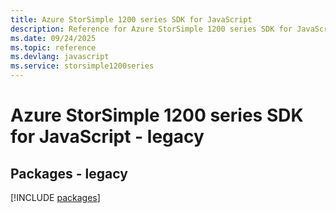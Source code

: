 ```yaml
---
title: Azure StorSimple 1200 series SDK for JavaScript
description: Reference for Azure StorSimple 1200 series SDK for JavaScript
ms.date: 09/24/2025
ms.topic: reference
ms.devlang: javascript
ms.service: storsimple1200series
---
```

# Azure StorSimple 1200 series SDK for JavaScript - legacy
## Packages - legacy
[!INCLUDE [packages](storsimple-1200-series-index.md)]